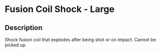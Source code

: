 # Fusion Coil Shock - Large

## Description

Shock fusion coil that explodes after being shot or on impact. Cannot be picked up.
